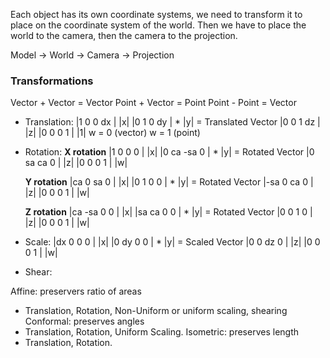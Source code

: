 Each object has its own coordinate systems, we need to transform it to place on the coordinate system of the world. Then we have to place the world to the camera, then the camera to the projection.

Model -> World -> Camera -> Projection

### Transformations

Vector + Vector = Vector
Point + Vector = Point
Point - Point = Vector

- Translation:
	|1 0 0 dx |         |x|
	|0 1 0 dy |  *     |y|     =    Translated Vector
	|0 0 1 dz |         |z|
	|0 0 0 1   |         |1| 
		 w = 0 (vector)
		 w = 1 (point)
- Rotation:
	**X rotation**
	|1  0      0     0 |         |x|
	|0  ca  -sa   0 |  *     |y|     =    Rotated Vector
	|0  sa   ca    0 |         |z|
	|0   0    0      1 |         |w|
	
	**Y rotation**
	|ca  0   sa  0 |         |x|
	|0    1    0   0 |  *     |y|     =    Rotated Vector
	|-sa 0  ca  0 |         |z|
	|0    0   0   1 |         |w|

   **Z rotation** 
	|ca -sa 0 0 |         |x|
	|sa ca  0  0 |  *     |y|     =    Rotated Vector
	|0   0    1  0 |         |z|
	|0   0   0   1 |         |w|

- Scale:
	|dx 0   0   0 |         |x|
	|0   dy 0   0 |  *     |y|     =    Scaled Vector
	|0   0   dz 0 |         |z|
	|0   0   0   1  |        |w|
- Shear:

Affine: preservers ratio of areas
- Translation, Rotation, Non-Uniform or uniform scaling, shearing
Conformal: preserves angles
- Translation, Rotation, Uniform Scaling.
Isometric: preserves length
- Translation, Rotation.

